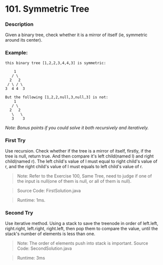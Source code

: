 # 101. Symmetric Tree
### Description
Given a binary tree, check whether it is a mirror of itself (ie, symmetric around its center).

### Example:
```
this binary tree [1,2,2,3,4,4,3] is symmetric:

    1
   / \
  2   2
 / \ / \
3  4 4  3

But the following [1,2,2,null,3,null,3] is not:
    1
   / \
  2   2
   \   \
   3    3
```
*Note:
Bonus points if you could solve it both recursively and iteratively.*

### First Try
Use recursion. Check whether if the tree is a mirror of itself, firstly, if the tree is null, return true. And then compare it's left child(named l) and right child(named r). The left child's value of l must equal to right child's value of r, and the right child's value of l must equals to left child's value of r.
>Note: Refer to the Exercise 100, Same Tree, need to judge if one of the input is null(one of them is null, or all of them is null).

> Source Code: FirstSolution.java

> Runtime: 1ms.

### Second Try
Use iterative method. Using a stack to save the treenode in order of left.left, right.right, left.right, right.left, then pop them to compare the value, until the stack's number of elements is less than one.
>Note: The order of elements push into stack is important.
> Source Code: SecondSolution.java

>Runtime: 3ms
